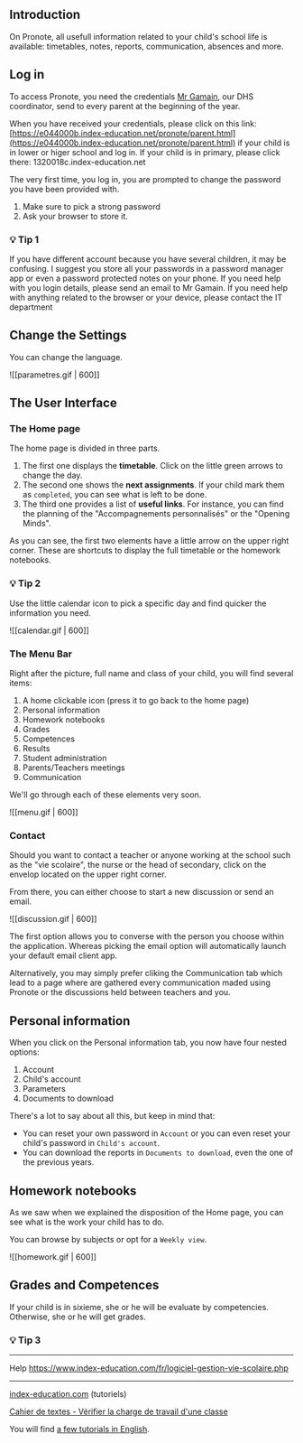 ## Introduction
On Pronote, all usefull information related to your child's school life is available: timetables, notes, reports, communication, absences and more.

## Log in
To access Pronote, you need the credentials [Mr Gamain](dhscoordination@lyceeinternational.london), our DHS coordinator, send to every parent at the beginning of the year.

When you have received your credentials, please click on this link: [https://e044000b.index-education.net/pronote/parent.html](https://e044000b.index-education.net/pronote/parent.html) if your child is in lower or higer school and log in. If your child is in primary, please click there: 1320018c.index-education.net

The very first time, you log in, you are prompted to change the password you have been provided with.

1. Make sure to pick a strong password
2. Ask your browser to store it.

### 💡 Tip 1
If you have different account because you have several children, it may be confusing. I suggest you store all your passwords in a password manager app or even a password protected notes on your phone.
If you need help with you login details, please send an email to Mr Gamain.
If you need help with anything related to the browser or your device, please contact the IT department

## Change the Settings
You can change the language.

![[parametres.gif | 600]]

## The User Interface
### The Home page
The home page is divided in three parts.

1. The first one displays the **timetable**. Click on the little green arrows to change the day.
2. The second one shows the **next assignments**. If your child mark them as `completed`, you can see what is left to be done.
3. The third one provides a list of **useful links**. For instance, you can find the planning of the "Accompagnements personnalisés" or the "Opening Minds".

As you can see, the first two elements have a little arrow on the upper right corner. These are shortcuts to display the full timetable or the homework notebooks.

### 💡 Tip 2
Use the little calendar icon to pick a specific day and find quicker the information you need.

![[calendar.gif | 600]]

### The Menu Bar
Right after the picture, full name and class of your child, you will find several items:

1. A home clickable icon (press it to go back to the home page)
2. Personal information
3. Homework notebooks
4. Grades
5. Competences
6. Results
7. Student administration
8. Parents/Teachers meetings
9. Communication

We'll go through each of these elements very soon.

![[menu.gif | 600]]

### Contact
Should you want to contact a teacher or anyone working at the school such as the "vie scolaire", the nurse or the head of secondary, click on the envelop located on the upper right corner.

From there, you can either choose to start a new discussion or send an email. 

![[discussion.gif | 600]]

The first option allows you to converse with the person you choose within the application. Whereas picking the email option will automatically launch your default email client app.

Alternatively, you may simply prefer cliking the Communication tab which lead to a page where are gathered every communication maded using Pronote or the discussions held between teachers and you.

## Personal information
When you click on the Personal information tab, you now have four nested options:

1. Account
2. Child's account
3. Parameters
4. Documents to download

There's a lot to say about all this, but keep in mind that:

- You can reset your own password in `Account` or you can even reset your child's password in `Child's account`.
- You can download the reports in `Documents to download`, even the one of the previous years.

## Homework notebooks
As we saw when we explained the disposition of the Home page, you can see what is the work your child has to do.

You can browse by subjects or opt for a `Weekly view`.

![[homework.gif | 600]]

## Grades and Competences
If your child is in sixieme, she or he will be evaluate by competencies. Otherwise, she or he will get grades.

### 💡 Tip 3

<hr />

Help
https://www.index-education.com/fr/logiciel-gestion-vie-scolaire.php


<hr />

[index-education.com](https://www.index-education.com/fr/tutoriels-video-pronote.php) (tutoriels)

[Cahier de textes - Vérifier la charge de travail d'une classe](https://www.index-education.com/fr/tutoriels-video-pronote-695-46-verifier-la-charge-de-travail-d-une-classe-espace-professeurs.php)

You will find [a few tutorials in English](https://www.index-education.com/us/video-tutorials-edt.php). 